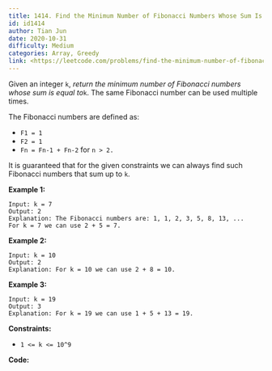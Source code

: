 ```yaml
---
title: 1414. Find the Minimum Number of Fibonacci Numbers Whose Sum Is K
id: id1414
author: Tian Jun
date: 2020-10-31
difficulty: Medium
categories: Array, Greedy
link: <https://leetcode.com/problems/find-the-minimum-number-of-fibonacci-numbers-whose-sum-is-k/description/>
---
```


Given an integer `k`, _return the minimum number of Fibonacci numbers whose
sum is equal to_`k`. The same Fibonacci number can be used multiple times.

The Fibonacci numbers are defined as:

  * `F1 = 1`
  * `F2 = 1`
  * `Fn = Fn-1 + Fn-2` for `n > 2.`

It is guaranteed that for the given constraints we can always find such
Fibonacci numbers that sum up to `k`.



**Example 1:**
            
	Input: k = 7    
	Output: 2     
	Explanation: The Fibonacci numbers are: 1, 1, 2, 3, 5, 8, 13, ...     For k = 7 we can use 2 + 5 = 7.

**Example 2:**
            
	Input: k = 10    
	Output: 2     
	Explanation: For k = 10 we can use 2 + 8 = 10.    

**Example 3:**
            
	Input: k = 19    
	Output: 3     
	Explanation: For k = 19 we can use 1 + 5 + 13 = 19.    



**Constraints:**

  * `1 <= k <= 10^9`


**Code:**
